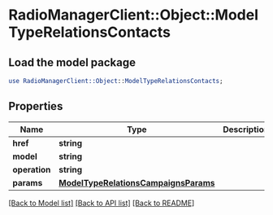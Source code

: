 # RadioManagerClient::Object::ModelTypeRelationsContacts

## Load the model package
```perl
use RadioManagerClient::Object::ModelTypeRelationsContacts;
```

## Properties
Name | Type | Description | Notes
------------ | ------------- | ------------- | -------------
**href** | **string** |  | [optional] 
**model** | **string** |  | [optional] 
**operation** | **string** |  | [optional] 
**params** | [**ModelTypeRelationsCampaignsParams**](ModelTypeRelationsCampaignsParams.md) |  | [optional] 

[[Back to Model list]](../README.md#documentation-for-models) [[Back to API list]](../README.md#documentation-for-api-endpoints) [[Back to README]](../README.md)


